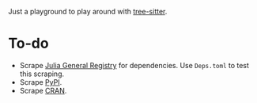 Just a playground to play around with [tree-sitter](https://tree-sitter.github.io/tree-sitter/).

# To-do
- Scrape [Julia General Registry](https://github.com/JuliaRegistries/General) for dependencies. Use `Deps.toml` to test this scraping.
- Scrape [PyPI](https://pypi.org/).
- Scrape [CRAN](https://mirrors.dotsrc.org/cran/).
